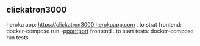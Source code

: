 ## clickatron3000
heroku app: https://clickatron3000.herokuapp.com . 
to strat frontend: docker-compose run -p<port:port> frontend . 
to start tests: docker-compose run tests
